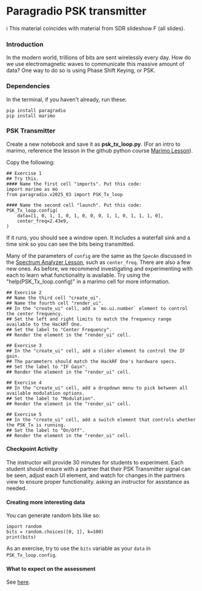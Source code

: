 # Paragradio PSK transmitter

ℹ️ This material coincides with material from SDR slideshow F (all slides).

### Introduction

In the modern world, trillions of bits are sent wirelessly every day. How do we use electromagnetic waves to communicate this massive amount of data? One way to do so is using Phase Shift Keying, or PSK.

### Dependencies

In the terminal, if you haven't already, run these:

```
pip install paragradio
pip install marimo
```

### PSK Transmitter

Create a new notebook and save it as **psk_tx_loop.py**. (For an intro to marimo, reference the lesson in the github python course [Marimo Lesson](https://github.com/python-can-define-radio/python-course/blob/main/classroom_activities/Ch02_Advanced/01_marimo.md)).

Copy the following:

```python3
## Exercise 1
## Try this.
#### Name the first cell "imports". Put this code:
import marimo as mo
from paragradio.v2025_03 import PSK_Tx_loop

#### Name the second cell "launch". Put this code:
PSK_Tx_loop.config(
    data=[1, 0, 1, 1, 0, 1, 0, 0, 0, 1, 1, 0, 1, 1, 1, 0],
    center_freq=2.43e9,
)
```

If it runs, you should see a window open. It includes a waterfall sink and a time sink so you can see the bits being transmitted.

Many of the parameters of `config` are the same as the `SpecAn` discussed in the [Spectrum Analyzer Lesson](https://github.com/python-can-define-radio/sdr-course/blob/main/classroom_activities/Ch01_Diving_in_Headfirst/020_Spec_A_paragradio.md), such as `center_freq`. There are also a few new ones. As before, we recommend investigating and experimenting with each to learn what functionality is available. Try using the "help(PSK_Tx_loop.config)" in a marimo cell for more information.

```python3
## Exercise 2
## Name the third cell "create_ui". 
## Name the fourth cell "render_ui".
## In the "create_ui" cell, add a `mo.ui.number` element to control the center frequency.
## Set the left and right limits to match the frequency range available to the HackRf One.
## Set the label to "Center Frequency".
## Render the element in the "render_ui" cell.
```

```python3
## Exercise 3
## In the "create_ui" cell, add a slider element to control the IF gain.  
## The parameters should match the HackRF One's hardware specs.
## Set the label to "IF Gain".
## Render the element in the "render_ui" cell.
```

```python3
## Exercise 4
## In the "create_ui" cell, add a dropdown menu to pick between all available modulation options.
## Set the label to "Modulation".
## Render the element in the "render_ui" cell.
```

```python3
## Exercise 5
## In the "create_ui" cell, add a switch element that controls whether the PSK_Tx is running.
## Set the label to "On/Off".
## Render the element in the "render_ui" cell.
```


#### Checkpoint Activity

The instructor will provide 30 minutes for students to experiment. Each student should ensure with a partner that their PSK Transmitter signal can be seen, adjust each UI element, and watch for changes in the partners view to ensure proper functionality. asking an instructor for assistance as needed.

#### Creating more interesting data

You can generate random bits like so:

```python3
import random
bits = random.choices([0, 1], k=100)
print(bits)
```

As an exercise, try to use the `bits` variable as your `data` in `PSK_Tx_loop.config`.

#### What to expect on the assessment

See [here](https://github.com/python-can-define-radio/sdr-course/blob/main/classroom_activities/Ch01_Diving_in_Headfirst/020_Spec_A_paragradio.md#what-to-expect-on-the-assessment).
